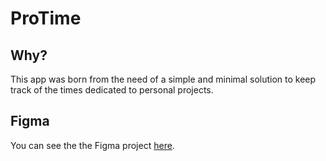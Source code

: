 # ProTime

## Why?

This app was born from the need of a simple and minimal solution to keep track of the times dedicated to personal projects.

## Figma

You can see the the Figma project [here](https://www.figma.com/file/VgnQ3jgQrJnlNsElcz3RRW/ProTime).